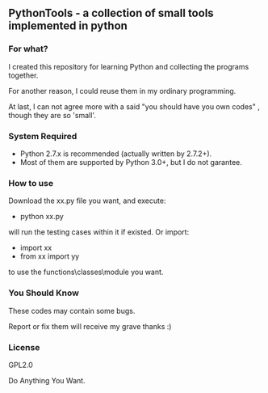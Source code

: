 ## PythonTools - a collection of small tools implemented in python


### For what?
I created this repository for learning Python and collecting the programs together.

For another reason, I could reuse them in my ordinary programming.

At last, I can not agree more with a said "you should have you own codes" , though they are so 'small'.


### System Required

* Python 2.7.x is recommended (actually written by 2.7.2+).
* Most of them are supported by Python 3.0+, but I do not garantee.


### How to use
Download the xx.py file you want, and execute:

* python xx.py


will run the testing cases within it if existed. Or import:

* import xx
* from xx import yy

to use the functions\classes\module you want.


### You Should Know
These codes may contain some bugs. 

Report or fix them will receive my grave thanks :)

### License

GPL2.0

Do Anything You Want.

